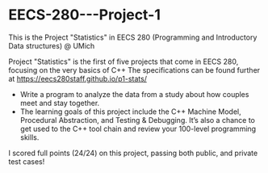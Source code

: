 # EECS-280---Project-1
This is the Project "Statistics" in EECS 280 (Programming and Introductory Data structures) @ UMich

Project "Statistics" is the first of five projects that come in EECS 280, focusing on the very basics of C++
The specifications can be found further at https://eecs280staff.github.io/p1-stats/
- Write a program to analyze the data from a study about how couples meet and stay together.
- The learning goals of this project include the C++ Machine Model, Procedural Abstraction, and Testing & Debugging. It’s also a chance to get used to the C++ tool chain and review your 100-level programming skills.

I scored full points (24/24) on this project, passing both public, and private test cases!

